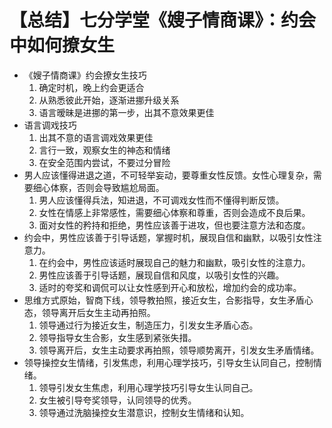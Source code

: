 # 【总结】七分学堂《嫂子情商课》：约会中如何撩女生

-   《嫂子情商课》约会撩女生技巧
    1.  确定时机，晚上约会更适合
    2.  从熟悉彼此开始，逐渐进挪升级关系
    3.  语言暧昧是进挪的第一步，出其不意效果更佳
-   语言调戏技巧
    1.  出其不意的语言调戏效果更佳
    2.  言行一致，观察女生的神态和情绪
    3.  在安全范围内尝试，不要过分冒险
-   男人应该懂得进退之道，不可轻举妄动，要尊重女性反馈。女性心理复杂，需要细心体察，否则会导致尴尬局面。
    1.  男人应该懂得兵法，知进退，不可调戏女性而不懂得判断反馈。
    2.  女性在情感上非常感性，需要细心体察和尊重，否则会造成不良后果。
    3.  面对女性的矜持和拒绝，男性应该善于进攻，但也要注意方法和态度。
-   约会中，男性应该善于引导话题，掌握时机，展现自信和幽默，以吸引女性注意力。
    1.  在约会中，男性应该适时展现自己的魅力和幽默，吸引女性的注意力。
    2.  男性应该善于引导话题，展现自信和风度，以吸引女性的兴趣。
    3.  适时的夸奖和调侃可以让女性感到开心和放松，增加约会的成功率。
-   思维方式原始，智商下线，领导教拍照，接近女生，合影指导，女生矛盾心态，领导离开后女生主动再拍照。
    1.  领导通过行为接近女生，制造压力，引发女生矛盾心态。
    2.  领导指导女生合影，女生感到紧张失措。
    3.  领导离开后，女生主动要求再拍照，领导顺势离开，引发女生矛盾情绪。
-   领导操控女生情绪，引发焦虑，利用心理学技巧，引导女生认同自己，控制情绪。
    1.  领导引发女生焦虑，利用心理学技巧引导女生认同自己。
    2.  女生被引导夸奖领导，认同领导的优秀。
    3.  领导通过洗脑操控女生潜意识，控制女生情绪和认知。